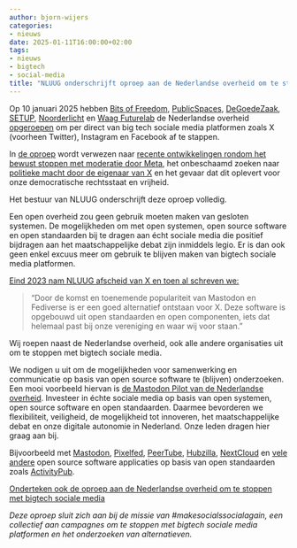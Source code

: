 ```yaml
---
author: bjorn-wijers
categories:
- nieuws
date: 2025-01-11T16:00:00+02:00
tags:
- nieuws
- bigtech
- social-media
title: "NLUUG onderschrijft oproep aan de Nederlandse overheid om te stoppen met bigtech sociale media"
---
```


Op 10 januari 2025 hebben [Bits of Freedom](https://www.bitsoffreedom.nl/), [PublicSpaces](https://publicspaces.net/), [DeGoedeZaak](https://www.degoedezaak.org/), [SETUP](https://www.setup.nl/), [Noorderlicht](https://noorderlicht.com/) en [Waag Futurelab](https://waag.org/nl/) de Nederlandse overheid [opgeroepen](https://nos.nl/nieuwsuur/artikel/2551204-internetorganisaties-roepen-overheid-op-te-stoppen-met-sociale-media) om per direct van big tech sociale media platformen zoals X (voorheen Twitter), Instagram en Facebook af te stappen. 

In [de oproep](https://www.bitsoffreedom.nl/2025/01/10/oproep-nederlandse-overheid-vertrek-van-de-sociale-media-van-big-tech/) wordt verwezen naar [recente ontwikkelingen rondom het bewust stoppen met moderatie door Meta](https://nos.nl/artikel/2550996-er-waait-een-nieuwe-wind-op-facebook-en-instagram-vs-is-conservatiever-geworden), het onbeschaamd zoeken naar [politieke macht door de eigenaar van X](https://nos.nl/op3/video/2551296-de-politieke-macht-van-elon-musk) en het gevaar dat dit oplevert voor onze democratische rechtsstaat en vrijheid.   

Het bestuur van NLUUG onderschrijft deze oproep volledig. 

Een open overheid zou geen gebruik moeten maken van gesloten systemen. De mogelijkheden om met open systemen, open source software en open standaarden bij te dragen aan écht sociale media die positief bijdragen aan het maatschappelijke debat zijn inmiddels legio. Er is dan ook geen enkel excuus meer om gebruik te blijven maken van bigtech sociale media platformen. 

[Eind 2023 nam NLUUG afscheid van X en toen al schreven we:](https://nluug.nl/nieuws/nluug-stopt-met-x-voorheen-twitter/)
>“Door de komst en toenemende populariteit van Mastodon en Fediverse is er een goed alternatief ontstaan voor X. Deze software is opgebouwd uit open standaarden en open componenten, iets dat helemaal past bij onze vereniging en waar wij voor staan.”    

Wij roepen naast de Nederlandse overheid, ook alle andere organisaties uit om te stoppen met bigtech sociale media. 

We nodigen u uit om de mogelijkheden voor samenwerking en communicatie op basis van open source software te (blijven) onderzoeken. Een mooi voorbeeld hiervan is [de Mastodon Pilot van de Nederlandse overheid](https://opensourcewerken.nl/news/view/160e754f-69d5-413a-9482-e73e95cf6315/monique-bulthuis-mastodon-is-platform-dat-voldoet-aan-veiligheid-en-privacy). Investeer in échte sociale media op basis van open systemen, open source software en open standaarden. Daarmee bevorderen we flexibiliteit, veiligheid, de mogelijkheid tot innoveren, het maatschappelijke debat en onze digitale autonomie in Nederland. Onze leden dragen hier graag aan bij. 

Bijvoorbeeld met [Mastodon](https://joinmastodon.org/), [Pixelfed](https://pixelfed.org/), [PeerTube](https://joinpeertube.org/), [Hubzilla](https://zotlabs.org/page/hubzilla/hubzilla-project), [NextCloud](https://nextcloud.com/) en [vele andere](https://fediverse.party/en/miscellaneous/) open source software applicaties op basis van open standaarden zoals [ActivityPub](https://www.w3.org/TR/activitypub/). 

[Onderteken ook de oproep aan de Nederlandse overheid om te stoppen met bigtech sociale media](https://www.bitsoffreedom.nl/campagnes/oproep-aan-de-overheid/)

*Deze oproep sluit zich aan bij de missie van #makesocialssocialagain, een collectief aan campagnes om te stoppen met bigtech sociale media platformen en het onderzoeken van alternatieven.*
